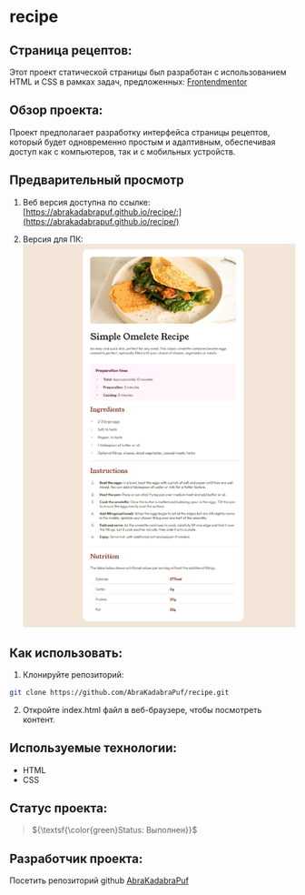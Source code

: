 # recipe
## Страница рецептов:

Этот проект статической страницы был разработан с использованием HTML и CSS в рамках задач, предложенных: [Frontendmentor](https://www.frontendmentor.io/challenges/recipe-page-KiTsR8QQKm/hub)

## Обзор проекта:
Проект предполагает разработку интерфейса страницы рецептов, который будет одновременно простым и адаптивным, обеспечивая доступ как с компьютеров, так и с мобильных устройств.

## Предварительный просмотр

1. Веб версия доступна по ссылке:
[https://abrakadabrapuf.github.io/recipe/:](https://abrakadabrapuf.github.io/recipe/)

2. Версия для ПК:
![Версия для ПК:](<https://github.com/AbraKadabraPuf/recipe/blob/main/images/desktop_version.png>)

## Как использовать:

1. Клонируйте репозиторий:
```bash
git clone https://github.com/AbraKadabraPuf/recipe.git
```

2. Откройте index.html файл в веб-браузере, чтобы посмотреть контент.

## Используемые технологии:

- HTML
- CSS

## Статус проекта:
> ${\textsf{\color{green}Status: Выполнен}}$

## Разработчик проекта:

Посетить репозиторий github [AbraKadabraPuf](https://github.com/AbraKadabraPuf)

